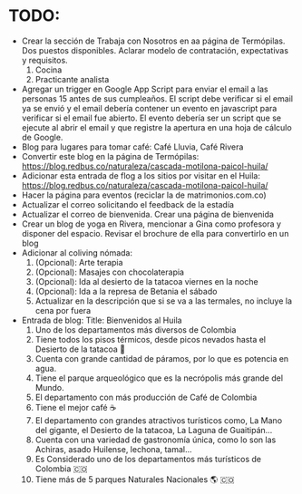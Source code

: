 # TODO:
- Crear la sección de Trabaja con Nosotros en aa página de Termópilas. Dos puestos disponibles. Aclarar modelo de contratación, expectativas y requisitos.
    1. Cocina
    2. Practicante analista
- Agregar un trigger en Google App Script para enviar el email a las personas 15 antes de sus cumpleaños. El script debe verificar si el email ya se envió y el email debería contener un evento en javascript para verificar si el email fue abierto. El evento debería ser un script que se ejecute al abrir el email y que registre la apertura en una hoja de cálculo de Google.
- Blog para lugares para tomar café: Café Lluvia, Café Rivera
- Convertir este blog en la página de Termópilas: https://blog.redbus.co/naturaleza/cascada-motilona-paicol-huila/
- Adicionar esta entrada de flog a los sitios por visitar en el Huila: https://blog.redbus.co/naturaleza/cascada-motilona-paicol-huila/
- Hacer la página para eventos (reciclar la de matrimonios.com.co)
- Actualizar el correo solicitando el feedback de la estadía
- Actualizar el correo de bienvenida. Crear una página de bienvenida
- Crear un blog de yoga en Rivera, mencionar a Gina como profesora y disponer del espacio. Revisar el brochure de ella para convertirlo en un blog
- Adicionar al coliving nómada:
    1. (Opcional): Arte terapia
    1. (Opcional): Masajes con chocolaterapia
    2. (Opcional): Ida al desierto de la tatacoa viernes en la noche
    3. (Opcional): Ida a la represa de Betania el sábado
    4. Actualizar en la descripción que si se va a las termales, no incluye la cena por fuera
- Entrada de blog:
    Title: Bienvenidos al Huila
    1. Uno de los departamentos más diversos de Colombia
    2. Tiene todos los pisos térmicos, desde picos nevados hasta el Desierto de la tatacoa 🗻
    3. Cuenta con grande cantidad de páramos, por lo que es potencia en agua.
    4. Tiene el parque arqueológico que es la necrópolis más grande del Mundo.
    5. El departamento con más producción de Café de Colombia
    6. Tiene el mejor café ☕️
    7. El departamento con grandes atractivos turísticos como, La Mano del gigante, el Desierto de la tatacoa, La Laguna de Guaitipán…
    8. Cuenta con una variedad de gastronomía única, como lo son las Achiras, asado Huilense, lechona, tamal…
    9. Es Considerado uno de los departamentos más turísticos de Colombia 🇨🇴
    10. Tiene más de 5 parques Naturales Nacionales 🌎 🇨🇴